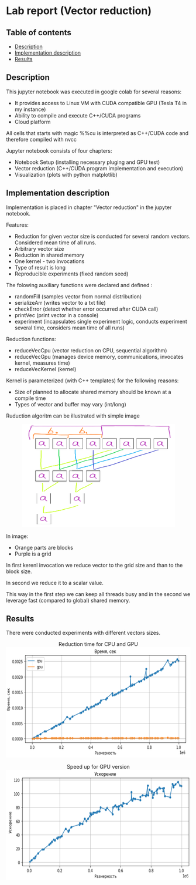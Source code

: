 # Lab report (Vector reduction)

## Table of contents

* [Description](#description)
* [Implementation description](#implementation-description)
* [Results](#results)

## Description
This jupyter notebook was executed in google colab for several reasons:
- It provides access to Linux VM with CUDA compatible GPU (Tesla T4 in my instance)
- Ability to compile and execute C++/CUDA programs
- Cloud platform

All cells that starts with magic %%cu is interpreted as C++/CUDA code and therefore compiled with nvcc

Jupyter notebook consists of four chapters:
- Notebook Setup (installing necessary pluging and GPU test)
- Vector reduction (C++/CUDA program implementation and execution)
- Visualization (plots with python matplotlib)

## Implementation description

Implementation is placed in chapter "Vector reduction" in the jupyter notebook.

Features:
- Reduction for given vector size is conducted for several random vectors. Considered mean time of all runs.
- Arbitrary vector size
- Reduction in shared memory
- One kernel - two invocations
- Type of result is long
- Reproducible experiments (fixed random seed)

The folowing auxiliary functions were declared and defined :
- randomFill (samples vector from normal distribution)
- serializeArr (writes vector to a txt file)
- checkError (detect whether error occurred after CUDA call)
- printVec (print vector in a console)
- experiment (incapsulates single experiment logic, conducts experiment several time, considers mean time of all runs)

Reduction functions:
- reduceVecCpu (vector reduction on CPU, sequential algorithm)
- reduceVecGpu (manages device memory, communications, invocates kernel, measures time)
- reduceVecKernel (kernel)

Kernel is parameterized (with C++ templates) for the following reasons:
- Size of planned to allocate shared memory should be known at a compile time
- Types of vector and buffer may vary (int/long)

Ruduction algoritm can be illustrated with simple image

<p align="center">
  <img width="420" height="280" src="https://github.com/Anteii/HPC-Labs/blob/main/lab2/resources/reduction.png">
</p>

In image:
- Orange parts are blocks
- Purple is a grid

In first kerenl invocation we reduce vector to the grid size and than to the block size.

In second we reduce it to a scalar value.

This way in the first step we can keep all threads busy and in the second we leverage fast (compared to global) shared memory. 

## Results
There were conducted experiments with different vectors sizes.



<p align="center">
  Reduction time for CPU and GPU
  <img width="600" height="300" src="https://github.com/Anteii/HPC-Labs/blob/main/lab2/resources/times_of_dim.png"/>
</p>


<p align="center">
       Speed up for GPU version     
  <img width="600" height="300" src="https://github.com/Anteii/HPC-Labs/blob/main/lab2/resources/speed_up_of_dim.png">
</p>
